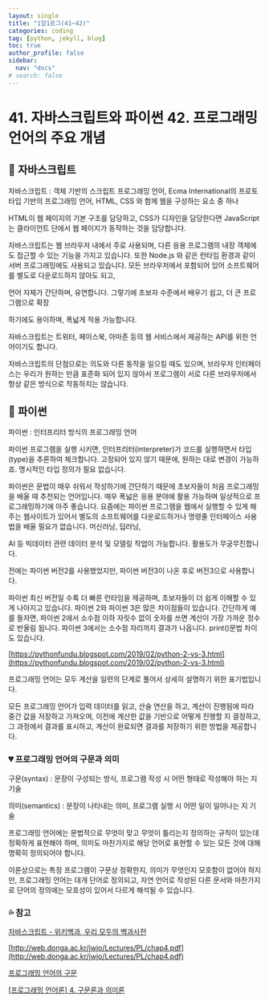 ```yaml
---
layout: single
title: "1일1로그(41~42)"
categories: coding
tag: [python, jekyll, blog]
toc: true
author_profile: false
sidebar:
  nav: "docs"
# search: false
---
```


# 41. 자바스크립트와 파이썬 42. 프로그래밍 언어의 주요 개념

## 💙 자바스크립트

자바스크립트 : 객체 기반의 스크립트 프로그래밍 언어, Ecma International의 프로토타입 기반의 프로그래밍 언어, HTML, CSS 와 함께 웹을 구성하는 요소 중 하나

HTML이 웹 페이지의 기본 구조를 담당하고, CSS가 디자인을 담당한다면 JavaScript는 클라이언트 단에서 웹 페이지가 동작하는 것을 담당합니다.

자바스크립트는 웹 브라우저 내에서 주로 사용되며, 다른 응용 프로그램의 내장 객체에도 접근할 수 있는 기능을 가지고 있습니다. 또한 Node.js 와 같은 런타임 환경과 같이 서버 프로그래밍에도 사용되고 있습니다. 모든 브라우저에서 포함되어 있어 소프트웨어를 별도로 다운로드하지 않아도 되고,

언어 자체가 간단하며, 유연합니다. 그렇기에 초보자 수준에서 배우기 쉽고, 더 큰 프로그램으로 확장

하기에도 용이하며, 폭넓게 적용 가능합니다.

자바스크립트는 트위터, 페이스북, 아마존 등의 웹 서비스에서 제공하는 API를 위한 언어이기도 합니다.

자바스크립트의 단점으로는 의도와 다른 동작을 일으킬 때도 있으며, 브라우저 인터페이스는 우리가 원하는 만큼 표준화 되어 있지 않아서 프로그램이 서로 다른 브라우저에서 항상 같은 방식으로 작동하지는 않습니다.

## 💛 파이썬

파이썬 : 인터프리터 방식의 프로그래밍 언어

파이썬 프로그램을 실행 시키면, 인터프리터(interpreter)가 코드를 실행하면서 타입(type)을 추론하여 체크합니다. 고정되어 있지 않기 때문에, 원하는 대로 변경이 가능하죠. 명시적인 타입 정의가 필요 없습니다.

파이썬은 문법이 매우 쉬워서 작성하기에 간단하기 때문에 초보자들이 처음 프로그래밍을 배울 때 추천되는 언어입니다. 매우 폭넓은 응용 분야에 활용 가능하며 일상적으로 프로그래밍하기에 아주 좋습니다. 요즘에는 파이썬 프로그램을 웹에서 실행할 수 있게 해주는 웹사이트가 있어서 별도의 소프트웨어를 다운로드하거나 명령줄 인터페이스 사용법을 배울 필요가 없습니다. 머신러닝, 딥러닝,

AI 등 빅데이터 관련 데이터 분석 및 모델링 작업이 가능합니다. 활용도가 무궁무진합니다.

전에는 파이썬 버전2를 사용했었지만, 파이썬 버전3이 나온 후로 버전3으로 사용합니다.

파이썬 최신 버전일 수록 더 빠른 런타임을 제공하며, 초보자들이 더 쉽게 이해할 수 있게 나아지고 있습니다. 파이썬 2와 파이썬 3은 많은 차이점들이 있습니다. 간단하게 예를 들자면, 파이썬 2에서 소수점 이하 자릿수 없이 숫자를 쓰면 계산이 가장 가까운 정수로 반올림 됩니다. 파이썬 3에서는 소수점 자리까지 결과가 나옵니다. print()문법 차이도 있습니다.

[https://pythonfundu.blogspot.com/2019/02/python-2-vs-3.html](https://pythonfundu.blogspot.com/2019/02/python-2-vs-3.html)

프로그래밍 언어는 모두 계산을 일련의 단계로 풀어서 상세히 설명하기 위한 표기법입니다.

모든 프로그래밍 언어가 입력 데이터를 읽고, 산술 연산을 하고, 계산이 진행됨에 따라 중간 값을 저장하고 가져오며, 이전에 계산한 값을 기반으로 어떻게 진행할 지 결정하고, 그 과정에서 결과를 표시하고, 계산이 완료되면 결과를 저장하기 위한 방법을 제공합니다.

### 💔 프로그래밍 언어의 구문과 의미

구문(syntax) : 문장이 구성되는 방식, 프로그램 작성 시 어떤 형태로 작성해야 하는 지 기술

의미(semantics) : 문장이 나타내는 의미, 프로그램 실행 시 어떤 일이 일어나는 지 기술

프로그래밍 언어에는 문법적으로 무엇이 맞고 무엇이 틀리는지 정의하는 규칙이 있는데 정확하게 표현해야 하며, 의미도 마찬가지로 해당 언어로 표현할 수 있는 모든 것에 대해 명확히 정의되어야 합니다.

이론상으로는 특정 프로그램이 구문상 정확한지, 의미가 무엇인지 모호함이 없어야 하지만, 프로그래밍 언어는 대개 단어로 정의되고, 자연 언어로 작성된 다른 문서와 마찬가지로 단어의 정의에는 모호성이 있어서 다르게 해석될 수 있습니다.

### 💦 참고

[자바스크립트 - 위키백과, 우리 모두의 백과사전](https://ko.wikipedia.org/wiki/%EC%9E%90%EB%B0%94%EC%8A%A4%ED%81%AC%EB%A6%BD%ED%8A%B8)

[http://web.donga.ac.kr/jwjo/Lectures/PL/chap4.pdf](http://web.donga.ac.kr/jwjo/Lectures/PL/chap4.pdf)

[프로그래밍 언어의 구문](https://hcr3066.tistory.com/122)

[[프로그래밍 언어론] 4. 구문론과 의미론](https://webstudynote.tistory.com/216)
